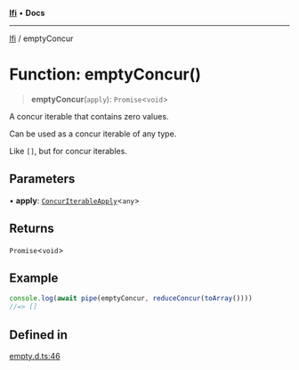 [**lfi**](../readme.md) • **Docs**

---

[lfi](../globals.md) / emptyConcur

# Function: emptyConcur()

> **emptyConcur**(`apply`): `Promise`\<`void`\>

A concur iterable that contains zero values.

Can be used as a concur iterable of any type.

Like `[]`, but for concur iterables.

## Parameters

• **apply**:
[`ConcurIterableApply`](../type-aliases/ConcurIterableApply.md)\<`any`\>

## Returns

`Promise`\<`void`\>

## Example

```js
console.log(await pipe(emptyConcur, reduceConcur(toArray())))
//=> []
```

## Defined in

[empty.d.ts:46](https://github.com/TomerAberbach/lfi/blob/85d6360ac7d8f71c70f308d2ace5bc2aa99ab03d/src/operations/empty.d.ts#L46)
